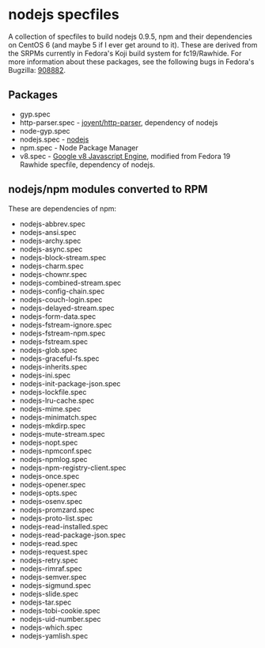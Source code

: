 nodejs specfiles
================

A collection of specfiles to build nodejs 0.9.5, npm and their dependencies on CentOS 6 (and maybe 5 if I ever get around to it). These are derived from the SRPMs currently in Fedora's Koji build system for fc19/Rawhide. For more information about these packages, see the following bugs in Fedora's Bugzilla: [908882](https://bugzilla.redhat.com/show_bug.cgi?id=908882).

Packages
--------
* gyp.spec
* http-parser.spec - [joyent/http-parser](http://github.com/joyent/http-parser), dependency of nodejs
* node-gyp.spec
* nodejs.spec - [nodejs](http://nodejs.org/)
* npm.spec - Node Package Manager
* v8.spec - [Google v8 Javascript Engine](http://code.google.com/p/v8/), modified from Fedora 19 Rawhide specfile, dependency of nodejs.


nodejs/npm modules converted to RPM
------------------------------------
These are dependencies of npm:
* nodejs-abbrev.spec
* nodejs-ansi.spec
* nodejs-archy.spec
* nodejs-async.spec
* nodejs-block-stream.spec
* nodejs-charm.spec
* nodejs-chownr.spec
* nodejs-combined-stream.spec
* nodejs-config-chain.spec
* nodejs-couch-login.spec
* nodejs-delayed-stream.spec
* nodejs-form-data.spec
* nodejs-fstream-ignore.spec
* nodejs-fstream-npm.spec
* nodejs-fstream.spec
* nodejs-glob.spec
* nodejs-graceful-fs.spec
* nodejs-inherits.spec
* nodejs-ini.spec
* nodejs-init-package-json.spec
* nodejs-lockfile.spec
* nodejs-lru-cache.spec
* nodejs-mime.spec
* nodejs-minimatch.spec
* nodejs-mkdirp.spec
* nodejs-mute-stream.spec
* nodejs-nopt.spec
* nodejs-npmconf.spec
* nodejs-npmlog.spec
* nodejs-npm-registry-client.spec
* nodejs-once.spec
* nodejs-opener.spec
* nodejs-opts.spec
* nodejs-osenv.spec
* nodejs-promzard.spec
* nodejs-proto-list.spec
* nodejs-read-installed.spec
* nodejs-read-package-json.spec
* nodejs-read.spec
* nodejs-request.spec
* nodejs-retry.spec
* nodejs-rimraf.spec
* nodejs-semver.spec
* nodejs-sigmund.spec
* nodejs-slide.spec
* nodejs-tar.spec
* nodejs-tobi-cookie.spec
* nodejs-uid-number.spec
* nodejs-which.spec
* nodejs-yamlish.spec
